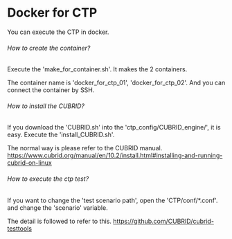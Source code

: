 # **Docker for CTP**
You can execute the CTP in docker.

###### How to create the container?
Execute the 'make_for_container.sh'.
It makes the 2 containers.

The container name is 'docker_for_ctp_01', 'docker_for_ctp_02'.
And you can connect the container by SSH.

###### How to install the CUBRID?
If you download the 'CUBRID.sh' into the 'ctp_config/CUBRID_engine/', it is easy.
Execute the 'install_CUBRID.sh'.

The normal way is please refer to the CUBRID manual.
https://www.cubrid.org/manual/en/10.2/install.html#installing-and-running-cubrid-on-linux

###### How to execute the ctp test?
If you want to change the 'test scenario path', open the 'CTP/conf/*.conf'.
and change the 'scenario' variable.

The detail is followed to refer to this.
https://github.com/CUBRID/cubrid-testtools
